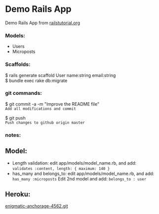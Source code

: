 
# Demo Rails App

Demo Rails App from [railstutorial.org](http://www.railstutorial.org)  

### Models:
* Users  
* Microposts

### Scaffolds:  
$ rails generate scaffold User name:string email:string  
$ bundle exec rake db:migrate

### git commands:
$ git commit -a -m "Improve the README file"  
`Add all modifications and commit`  

$ git push  
`Push changes to github origin master`

### notes:
## Model:
* Length validation: edit app/models/model_name.rb, and add:  
`validates :content, length: { maximum: 140 }`  
* has_many and belongs_to: edit app/models/model_name.rb, and add:
`has_many :microposts`
Edit 2nd model and add:
`belongs_to : user`

## Heroku:
[enigmatic-anchorage-4562.git](enigmatic-anchorage-4562.git)
